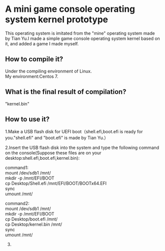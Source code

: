 # A mini game console operating system kernel prototype
This operating system is imitated from the "mine" operating system made by Tian Yu.I made a simple game console operating system kernel based on it, and added a game I made myself.
## How to compile it?
Under the compiling environment of Linux.  
My environment:Centos 7.
## What is the final result of compilation?
"kernel.bin"
## How to use it?
1.Make a USB flash disk for UEFI boot（shell.efi,boot.efi is ready for you."shell.efi" and "boot.efi" is made by Tian Yu.）

2.Insert the USB flash disk into the system and type the following command on the console(Suppose these files are on your desktop:shell.efi,boot.efi,kernel.bin):

command1:  
mount /dev/sdb1 /mnt/  
mkdir -p /mnt/EFI/BOOT  
cp Desktop/Shell.efi /mnt/EFI/BOOT/BOOTx64.EFI  
sync  
umount /mnt/  

command2:  
mount /dev/sdb1 /mnt/  
mkdir -p /mnt/EFI/BOOT  
cp Desktop/boot.efi /mnt/  
cp Desktop/kernel.bin /mnt/  
sync  
umount /mnt/  


3. 
